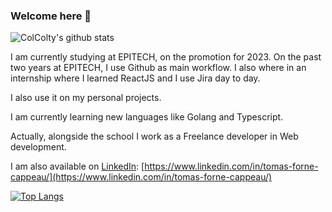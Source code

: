 ### Welcome here 👋
![ColColty's github stats](https://github-readme-stats.vercel.app/api?username=ColColty&show_icons=true&theme=onedark)

I am currently studying at EPITECH, on the promotion for 2023.
On the past two years at EPITECH, I use Github as main workflow. I also where in an internship where I learned ReactJS and I use Jira day to day.

I also use it on my personal projects.

I am currently learning new languages like Golang and Typescript.

Actually, alongside the school I work as a Freelance developer in Web development.

I am also available on [LinkedIn](https://www.linkedin.com/in/tomas-forne-cappeau/): [https://www.linkedin.com/in/tomas-forne-cappeau/](https://www.linkedin.com/in/tomas-forne-cappeau/)

[![Top Langs](https://github-readme-stats.vercel.app/api/top-langs/?username=ColColty&layout=compact)](https://github.com/ColColty/ColColty)
